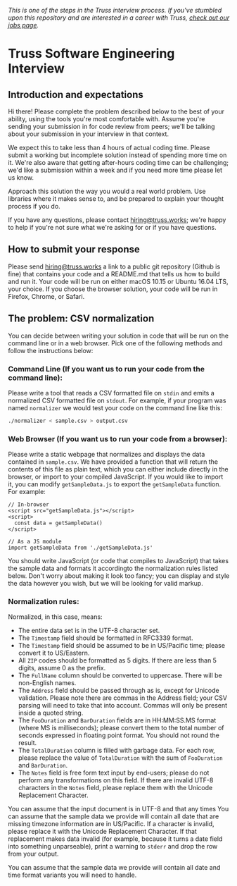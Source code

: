_This is one of the steps in the Truss interview process. If you've
stumbled upon this repository and are interested in a career with
Truss, [check out our jobs page](https://truss.works/jobs)._

# Truss Software Engineering Interview

## Introduction and expectations

Hi there! Please complete the problem described below to the best of
your ability, using the tools you're most comfortable with. Assume
you're sending your submission in for code review from peers;
we'll be talking about your submission in your interview in that
context.

We expect this to take less than 4 hours of actual coding time. Please
submit a working but incomplete solution instead of spending more time
on it. We're also aware that getting after-hours coding time can be
challenging; we'd like a submission within a week and if you need more
time please let us know.

Approach this solution the way you would a real world problem. Use
libraries where it makes sense to, and be prepared to explain your
thought process if you do.

If you have any questions, please contact hiring@truss.works; we're
happy to help if you're not sure what we're asking for or if you have
questions.

## How to submit your response

Please send hiring@truss.works a link to a public git repository
(Github is fine) that contains your code and a README.md that tells us
how to build and run it. Your code will be run on either macOS 10.15
or Ubuntu 16.04 LTS, your choice. If you choose the browser solution,
your code will be run in Firefox, Chrome, or Safari.

## The problem: CSV normalization

You can decide between writing your solution in code that will be run
on the command line or in a web browser. Pick one of the following methods
and follow the instructions below:

### Command Line (If you want us to run your code from the command line):

Please write a tool that reads a CSV formatted file on `stdin` and
emits a normalized CSV formatted file on `stdout`. For example, if
your program was named `normalizer` we would test your code on the
command line like this:

```sh
./normalizer < sample.csv > output.csv
```

### Web Browser (If you want us to run your code from a browser):

Please write a static webpage that normalizes and displays the data contained in
`sample.csv`. We have provided a function that will return the contents of this
file as plain text, which you can either include directly in the browser, or
import to your compiled JavaScript. If you would like to import it, you can
modify `getSampleData.js` to export the `getSampleData` function. For example:

```
// In-browser
<script src="getSampleData.js"></script>
<script>
  const data = getSampleData()
</script>
```

```
// As a JS module
import getSampleData from './getSampleData.js'
```

You should write JavaScript (or code that compiles to JavaScript) that takes the sample data and formats it accordingto the normalization rules listed below. Don't worry about making
it look too fancy; you can display and style the data however you wish,
but we will be looking for valid markup.

### Normalization rules:

Normalized, in this case, means:

- The entire data set is in the UTF-8 character set.
- The `Timestamp` field should be formatted in RFC3339 format.
- The `Timestamp` field should be assumed to be in US/Pacific time;
  please convert it to US/Eastern.
- All `ZIP` codes should be formatted as 5 digits. If there are less
  than 5 digits, assume 0 as the prefix.
- The `FullName` column should be converted to uppercase. There will be
  non-English names.
- The `Address` field should be passed through as is, except for
  Unicode validation. Please note there are commas in the Address
  field; your CSV parsing will need to take that into account. Commas
  will only be present inside a quoted string.
- The `FooDuration` and `BarDuration` fields are in HH:MM:SS.MS
  format (where MS is milliseconds); please convert them to the
  total number of seconds expressed in floating point format.
  You should not round the result.
- The `TotalDuration` column is filled with garbage data. For each
  row, please replace the value of `TotalDuration` with the sum of
  `FooDuration` and `BarDuration`.
- The `Notes` field is free form text input by end-users; please do
  not perform any transformations on this field. If there are invalid UTF-8 characters in the `Notes` field, please replace them with the Unicode Replacement Character.

You can assume that the input document is in UTF-8 and that any times You can assume that the sample data we provide will contain all date
that are missing timezone information are in US/Pacific. If a
character is invalid, please replace it with the Unicode Replacement
Character. If that replacement makes data invalid (for example,
because it turns a date field into something unparseable), print a
warning to `stderr` and drop the row from your output.

You can assume that the sample data we provide will contain all date
and time format variants you will need to handle.

